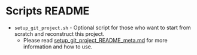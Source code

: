 # Scripts README

* `setup_git_project.sh` - Optional script for those who want to start from scratch and reconstruct this project.
  * Please read [setup_git_project_README_meta.md](setup_git_project_README_meta.md) for more information and how to use.